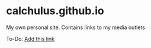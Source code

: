 # calchulus.github.io
My own personal site. Contains links to my media outlets


To-Do: [Add this link](https://calendly.com/calvinchu/30min/06-19-2017?back=1)

